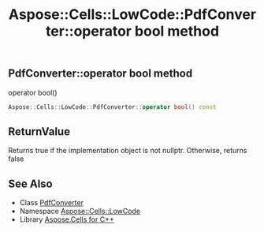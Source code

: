 ﻿---
title: Aspose::Cells::LowCode::PdfConverter::operator bool method
linktitle: operator bool
second_title: Aspose.Cells for C++ API Reference
description: 'Aspose::Cells::LowCode::PdfConverter::operator bool method. operator bool() in C++.'
type: docs
weight: 400
url: /cpp/aspose.cells.lowcode/pdfconverter/operator_bool/
---
## PdfConverter::operator bool method


operator bool()

```cpp
Aspose::Cells::LowCode::PdfConverter::operator bool() const
```


## ReturnValue

Returns true if the implementation object is not nullptr. Otherwise, returns false

## See Also

* Class [PdfConverter](../)
* Namespace [Aspose::Cells::LowCode](../../)
* Library [Aspose.Cells for C++](../../../)
